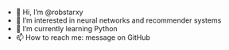 - 👋 Hi, I’m @robstarxy
- 👀 I’m interested in neural networks and recommender systems
- 🌱 I’m currently learning Python
- 📫 How to reach me: message on GitHub


<!---
robstarxy/robstarxy is a ✨ special ✨ repository because its `README.md` (this file) appears on your GitHub profile.
You can click the Preview link to take a look at your changes.
--->
